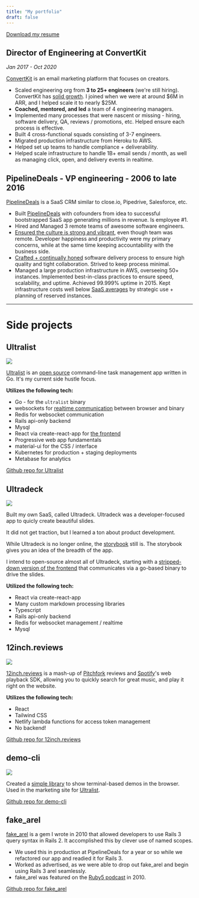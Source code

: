 ```yaml
---
title: "My portfolio"
draft: false
---
```


[Download my resume](/assets/grant-ammons-resume.pdf)

## Director of Engineering at ConvertKit

*Jan 2017 - Oct 2020*

[ConvertKit][ck] is an email marketing platform that focuses on creators.

* Scaled engineering org from **3 to 25+ engineers** (we're still hiring).  ConvertKit has [solid growth](https://convertkit.baremetrics.com/).  I joined when we were at around $6M in ARR, and I helped scale it to nearly $25M.
* **Coached, mentored, and led** a team of 4 engineering managers.
* Implemented many processes that were nascent or missing - hiring, software delivery, QA, reviews / promotions, etc. Helped ensure each process is effective.
* Built 4 cross-functional squads consisting of 3-7 engineers.
* Migrated production infrastructure from Heroku to AWS.
* Helped set up teams to handle compliance + deliverability.
* Helped scale infrastructure to handle 1B+ email sends / month, as well as managing click, open, and delivery events in realtime.

## PipelineDeals - VP engineering - 2006 to late 2016

[PipelineDeals][pld] is a SaaS CRM similar to close.io, Pipedrive, Salesforce, etc.

* Built [PipelineDeals][pld] with cofounders from idea to successful bootstrapped SaaS app generating millions in revenue.  Is employee #1.
* Hired and Managed 3 remote teams of awesome software engineers.
* [Ensured the culture is strong and vibrant](https://medium.com/@gammons/4-awesome-ways-to-level-up-your-dev-team-32ab43f90678#.z6bh97clv), even though team was remote.  Developer happiness and productivity were my primary concerns, while at the same time keeping accountability with the business side.
* [Crafted + continually honed][scrum] software delivery process to ensure high quality and tight collaboration.  Strived to keep process minimal.
* Managed a large production infrastructure in AWS, overseeing 50+ instances.  Implemented best-in-class practices to ensure speed, scalability, and uptime.   Achieved 99.999% uptime in 2015.  Kept infrastructure costs well below [SaaS averages][saas] by strategic use + planning of reserved instances.

---

# Side projects

## Ultralist

![](/images/ultralist.png)

[Ultralist][ultralist] is an [open source](https://github.com/ultralist) command-line task management app written in Go.  It's my current side hustle focus.

**Utilizes the following tech:**

* Go - for the `ultralist` binary
* websockets for [realtime communication](https://github.com/ultralist/ultralist-websockets) between browser and binary
* Redis for websocket communication
* Rails api-only backend
* Mysql
* React via create-react-app for [the frontend](https://github.com/ultralist/ultralist-frontend)
* Progressive web app fundamentals
* material-ui for the CSS / interface
* Kubernetes for production + staging deployments
* Metabase for analytics

[Github repo for Ultralist](https://github.com/ultralist)

## Ultradeck

![](/images/ultradeck.png)

Built my own SaaS, called Ultradeck.  Ultradeck was a developer-focused app to quicly create beautiful slides.

It did not get traction, but I learned a ton about product development.

While Ultradeck is no longer online, the [storybook](https://stories.ultradeck.co) still is.  The storybook gives you an idea of the breadth of the app.

I intend to open-source almost all of Ultradeck, starting with a [stripped-down version of the frontend](https://github.com/gammons/ultradeck-frontend) that communicates via a go-based binary to drive the slides.

**Utilized the following tech:**

* React via create-react-app
* Many custom markdown processing libraries
* Typescript
* Rails api-only backend
* Redis for websocket management / realtime
* Mysql


## 12inch.reviews

![](/images/12inch.png)

[12inch.reviews](https://12inch.reviews) is a mash-up of [Pitchfork](https://pitchfork.com) reviews and [Spotify](https://spotify.com)'s web playback SDK, allowing you to quickly search for great music, and play it right on the website.

**Utilizes the following tech:**

* React
* Tailwind CSS
* Netlify lambda functions for access token management
* No backend!

[Github repo for 12inch.reviews](https://github.com/gammons/12inch.reviews)

## demo-cli

![](/images/demo-cli.png)

Created a [simple library](https://demo-cli.dev) to show terminal-based demos in the browser.  Used in the marketing site for [Ultralist](https://ultralist.io).

[Github repo for demo-cli](https://github.com/gammons/demo-cli)

## fake_arel

[fake_arel][fa] is a gem I wrote in 2010 that allowed developers to use Rails 3 query syntax in Rails 2.  It accomplished this by clever use of named scopes.

* We used this in production at PipelineDeals for a year or so while we refactored our app and readied it for Rails 3.
* Worked as advertised, as we were able to drop out fake_arel and begin using Rails 3 arel seamlessly.
* fake_arel was featured on the [Ruby5 podcast][r5] in 2010.

[Github repo for fake_arel](https://github.com/gammons/fake_arel)

[ck]: https://convertkit.com
[pld]: https://www.pipelinedeals.com
[ultralist]: https://ultralist.io
[saas]: http://www.forentrepreneurs.com/2015-saas-survey-part-2
[scrum]: https://medium.com/cto-school/ditching-scrum-for-kanban-the-best-decision-we-ve-made-as-a-team-cd1167014a6f#.u93fsg4qx
[fa]: https://github.com/gammons/fake_arel
[r5]: https://ruby5.codeschool.com/episodes/99-episode-97-july-27-2010
